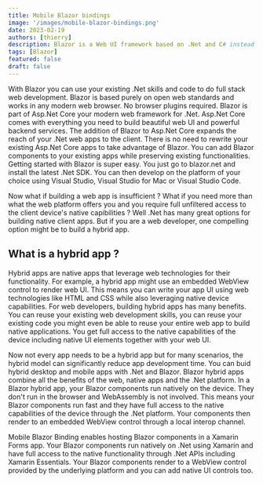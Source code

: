 ```yaml
---
title: Mobile Blazor bindings
image: '/images/mobile-blazor-bindings.png'
date: 2023-02-19
authors: [thierry]
description: Blazor is a Web UI framework based on .Net and C# instead of JavaScript. As you know .Net has a great support for building server rendered web apps for a long time with Asp.Net and Asp.Net Core. But previously if you wanted to do anything in the browser that meant writing some JavaScript. Blazor enables you to add client-side functionality and interactivity to your Asp.Net Core web apps using just .Net. No JavaScript required.
tags: [Blazor]
featured: false
draft: false
---
```


With Blazor you can use your existing .Net skills and code to do full stack web development. Blazor is based purely on open web standards and works in any modern web browser. No browser plugins required. Blazor is part of Asp.Net Core your modern web framework for .Net. Asp.Net Core comes with everything you need to build beautiful web UI and powerful backend services. The addition of Blazor to Asp.Net Core expands the reach of your .Net web apps to the client. There is no need to rewrite your existing Asp.Net Core apps to take advantage of Blazor. You can add Blazor components to your existing apps while preserving existing functionalities. Getting started with Blazor is super easy. You just go to blazor.net and install the latest .Net SDK. You can then develop on the platform of your choice using Visual Studio, Visual Studio for Mac or Visual Studio Code.

Now what if building a web app is insufficient ? What if you need more than what the web platform offers you and you require full unfiltered access to the client device's native capibilities ? Well .Net has many great options for building native client apps. But if you are a web developer, one compelling option might be to build a hybrid app.

## What is a hybrid app ?

Hybrid apps are native apps that leverage web technologies for their functionality. For example, a hybrid app might use an embedded WebView control to render web UI. This means you can write your app UI using web technologies like HTML and CSS while also leveraging native device capabilities. For web developers, building hybrid apps has many benefits. You can reuse your existing web development skills, you can reuse your existing code you might even be able to reuse your entire web app to build native applications. You get full access to the native capabilities of the device including native UI elements together with your web UI. 

Now not every app needs to be a hybrid app but for many scenarios, the hybrid model can significantly reduce app development time. You can buid hybrid desktop and mobile apps with .Net and Blazor. Blazor hybrid apps combine all the benefits of the web, native apps and the .Net platform. In a Blazor hybrid app, your Blazor components run natively on the device. They don't run in the browser and WebAssembly is not involved. This means your Blazor components run fast and they have full access to the native capabilities of the device through the .Net platform. Your components then render to an embedded WebView control through a local interop channel.

Mobile Blazor Binding enables hosting Blazor components in a Xamarin Forms app. Your Blazor components run natively on .Net using Xamarin and have full access to the native functionality through .Net APIs including Xamarin Essentials. Your Blazor components render to a WebView control provided by the underlying platform and you can add native UI controls too.
